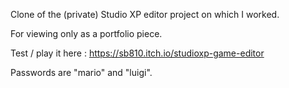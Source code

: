 Clone of the (private) Studio XP editor project on which I worked. 

For viewing only as a portfolio piece. 

Test / play it here : https://sb810.itch.io/studioxp-game-editor

Passwords are "mario" and "luigi".
